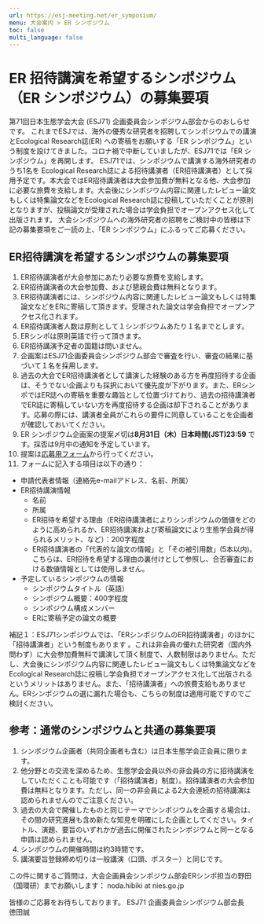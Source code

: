 ```yaml
---
url: https://esj-meeting.net/er_symposium/
menu: 大会案内 > ER シンポジウム
toc: false
multi_language: false
---
```


# ER 招待講演を希望するシンポジウム（ER シンポジウム）の募集要項

第71回日本生態学会大会 (ESJ71) 企画委員会シンポジウム部会からのおしらせです。
これまでESJでは、海外の優秀な研究者を招聘してシンポジウムでの講演とEcological Research誌(ER) への寄稿をお願いする「ER シンポジウム」という制度を設けてきました。コロナ禍で中断していましたが、ESJ71では「ER シンポジウム」を再開します。
ESJ71では、シンポジウムで講演する海外研究者のうち1名を  Ecological Research誌による招待講演者（ER招待講演者）として採用予定です。本大会ではER招待講演者は大会参加費が無料となる他、大会参加に必要な旅費を支給します。大会後にシンポジウム内容に関連したレビュー論文もしくは特集論文などをEcological Research誌に投稿していただくことが原則となりますが、投稿論文が受理された場合は学会負担でオープンアクセス化して出版されます。
大会シンポジウムへの海外研究者の招聘をご検討中の皆様は下記の募集要項をご一読の上、「ER シンポジウム」にふるってご応募ください。

## ER招待講演を希望するシンポジウムの募集要項

1. ER招待講演者が大会参加にあたり必要な旅費を支給します。
2. ER招待講演者の大会参加費、および懇親会費は無料となります。
3. ER招待講演者には、シンポジウム内容に関連したレビュー論文もしくは特集論文などをERに寄稿して頂きます。受理された論文は学会負担でオープンアクセス化されます。
4. ER招待講演者人数は原則として１シンポジウムあたり１名までとします。
5. ERシンポは原則英語で行って頂きます。
6. ER招待講演予定者の国籍は問いません。
7. 企画案はESJ71企画委員会シンポジウム部会で審査を行い、審査の結果に基づいて１名を採用します。
8. 過去の大会でER招待講演者として講演した経験のある方を再度招待する企画は、そうでない企画よりも採択において優先度が下がります。また、ERシンポではER誌への寄稿を重要な趣旨として位置づけており、過去の招待講演者でER誌に寄稿していない方を再度招待する企画は却下されることがあります。応募の際には、講演者全員がこれらの要件に同意していることを企画者が確認しておいてください。
9. ER シンポジウム企画案の提案〆切は**8月31日（木）日本時間(JST)23:59** です。採否は9月中の通知を予定しています。
10. 提案は[応募用フォーム](https://forms.gle/L9pQ5s1vGMJAnPze7)から行ってください。
11. フォームに記入する項目は以下の通り：

- 申請代表者情報（連絡先e-mailアドレス、名前、所属）
- ER招待講演情報
    - 名前
    - 所属
    - ER招待を希望する理由（ER招待講演者によりシンポジウムの価値をどのように高められるか、ER招待講演および寄稿論文により生態学会員が得られるメリット、など）：200字程度
    - ER招待講演者の「代表的な論文の情報」と「その被引用数」(5本以内)。こちらは、ER招待を希望する理由の裏付けとして参照し、合否審査における数値情報としては使用しません。
- 予定しているシンポジウムの情報
    - シンポジウムタイトル（英語）
    - シンポジウム概要：400字程度
    - シンポジウム構成メンバー
    - ERに寄稿予定の論文の概要

補記１：ESJ71シンポジウムでは、「ERシンポジウムのER招待講演者」のほかに「招待講演者」という制度もあります 。これは非会員の優れた研究者（国内外問わず）に大会参加費無料で講演して頂く制度で、人数制限はありません。ただし、大会後にシンポジウム内容に関連したレビュー論文もしくは特集論文などをEcological Research誌に投稿し学会負担でオープンアクセス化して出版されるというメリットはありません。また、「招待講演者」への旅費支給もありません。ERシンポジウムの選に漏れた場合も、こちらの制度は適用可能ですのでご検討ください。

## 参考：通常のシンポジウムと共通の募集要項

1. シンポジウム企画者（共同企画者も含む）は日本生態学会正会員に限ります。
2. 他分野との交流を深めるため、生態学会会員以外の非会員の方に招待講演をしていただくことも可能です（「招待講演者」制度）。招待講演者の大会参加費は無料となります。ただし、同一の非会員による2大会連続の招待講演は認められませんのでご注意ください。
3. 過去の大会で開催したものと同じテーマでシンポジウムを企画する場合は、その間の研究進展も含め新たな知見を明確にした企画としてください。タイトル、演題、要旨のいずれかが過去に開催されたシンポジウムと同一となる申請は認められません。
4. シンポジウムの開催時間は約3時間です。
5. 講演要旨登録締め切りは一般講演（口頭、ポスター）と同じです。

この件に関するご質問は，大会企画員会シンポジウム部会ERシンポ担当の野田（国環研）までお願いします：
noda.hibiki at nies.go.jp

皆様のご応募をお待ちしております。
ESJ71 企画委員会シンポジウム部会長　徳田誠
